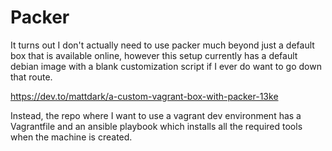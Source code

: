 # Packer
It turns out I don't actually need to use packer much beyond just a default
box that is available online, however this setup currently has a default
debian image with a blank customization script if I ever do want to go down
that route.

https://dev.to/mattdark/a-custom-vagrant-box-with-packer-13ke

Instead, the repo where I want to use a vagrant dev environment has a
Vagrantfile and an ansible playbook which installs all the required tools
when the machine is created.
